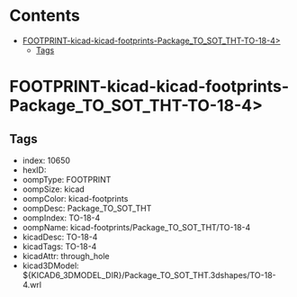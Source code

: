 



Contents
========

* [FOOTPRINT-kicad-kicad-footprints-Package_TO_SOT_THT-TO-18-4>](#footprint-kicad-kicad-footprints-package_to_sot_tht-to-18-4)
	* [Tags](#tags)

# FOOTPRINT-kicad-kicad-footprints-Package_TO_SOT_THT-TO-18-4>

## Tags

- index: 10650
- hexID: 
- oompType: FOOTPRINT
- oompSize: kicad
- oompColor: kicad-footprints
- oompDesc: Package_TO_SOT_THT
- oompIndex: TO-18-4
- oompName: kicad-footprints/Package_TO_SOT_THT/TO-18-4
- kicadDesc: TO-18-4
- kicadTags: TO-18-4
- kicadAttr: through_hole
- kicad3DModel: ${KICAD6_3DMODEL_DIR}/Package_TO_SOT_THT.3dshapes/TO-18-4.wrl
